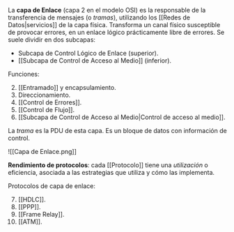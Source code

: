 La **capa de Enlace** (capa 2 en el modelo OSI) es la responsable de la transferencia de mensajes (o *tramas*), utilizando los [[Redes de Datos|servicios]] de la capa física. Transforma un canal físico susceptible de provocar errores, en un enlace lógico prácticamente libre de errores. Se suele dividir en dos subcapas:

- Subcapa de Control Lógico de Enlace (superior).
- [[Subcapa de Control de Acceso al Medio]] (inferior).

Funciones:

2. [[Entramado]] y encapsulamiento.
3. Direccionamiento.
4. [[Control de Errores]].
5. [[Control de Flujo]].
6. [[Subcapa de Control de Acceso al Medio|Control de acceso al medio]].

La *trama* es la PDU de esta capa. Es un bloque de datos con información de control.

![[Capa de Enlace.png]]

**Rendimiento de protocolos**: cada [[Protocolo]] tiene una *utilización* o eficiencia, asociada a las estrategias que utiliza y cómo las implementa.

Protocolos de capa de enlace:

7. [[HDLC]].
8. [[PPP]].
9. [[Frame Relay]].
10. [[ATM]].
